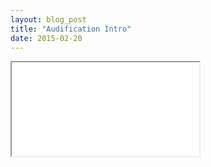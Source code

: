 ```yaml
---
layout: blog_post
title: "Audification Intro"
date: 2015-02-20
---
```


<iframe src="../SnP_Audification_Only.html"></iframe>